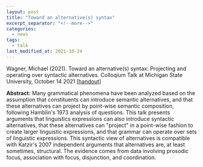 ```yaml
---
layout: post
title: "Toward an alternative(s) syntax"
excerpt_separator: "<!--more-->"
categories:
  - news
tags:
  - talk
last_modified_at: 2021-10-24
---
```


Wagner, Michael (2021). Toward an alternative(s) syntax: Projecting and operating over syntactic alternatives. Colloqium Talk at Michigan State University, October 14 2021 [[handout]](https://osf.io/h9cxn/)

**Abstract:** Many grammatical phenomena have been analyzed based on the assumption that constituents can introduce semantic alternatives, and that these alternatives can project by point-wise semantic composition, following Hamblin's 1973 analysis of questions.  This talk presents arguments that linguistics expressions can also introduce syntactic alternatives, that these alternatives can "project" in a point-wise fashion to create larger linguistic expressions, and that grammar can operate over sets of linguistic expressions. This syntactic view of alternatives is compatible with Katzir's 2007 independent arguments that alternatives are, at least sometimes, structural. The evidence comes from data involving prosodic focus, association with focus, disjunction, and coordination. 
